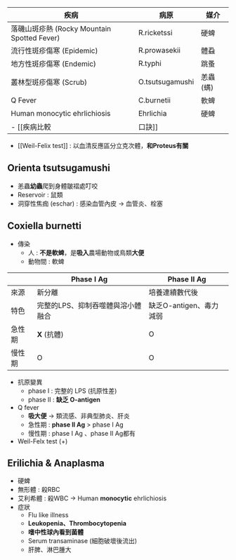
| 疾病                                    | 病原              | 媒介     |
| ------------------------------------- | --------------- | ------ |
| 落磯山斑疹熱 (Rocky Mountain Spotted Fever) | R.ricketssi     | 硬蜱     |
| 流行性斑疹傷寒 (Epidemic)                    | R.prowasekii    | 體蝨     |
| 地方性斑疹傷寒 (Endemic)                     | R.typhi         | 跳蚤     |
| 叢林型斑疹傷寒 (Scrub)                       | O.tsutsugamushi | 恙蟲 (螨) |
| Q Fever                               | C.burnetii      | 軟蜱     |
| Human monocytic ehrlichiosis          | Ehrlichia       | 硬蜱     |
- [[疾病比較|口訣]]
- [[Weil-Felix test]] : 以血清反應區分立克次體，**和Proteus有關**
## Orienta tsutsugamushi
- 恙蟲**幼蟲**爬到身體皺褶處叮咬
- Reservoir : 鼠類
- 洞穿性焦痂 (eschar) : 感染血管內皮 -> 血管炎、栓塞
## Coxiella burnetti
- 傳染
	- 人 : **不是軟蜱**，是**吸入**農場動物或鳥類**大便**
	- 動物間 : 軟蜱

|     | Phase I  Ag        | Phase II Ag      |
| --- | ------------------ | ---------------- |
| 來源  | 新分離                | 培養連續數代後          |
| 特色  | 完整的LPS、抑制吞噬體與溶小體融合 | 缺乏O-antigen、毒力減弱 |
| 急性期 | **X** (抗體)         | O                |
| 慢性期 | O                  | O                |
- 抗原變異
	- phase I : 完整的 LPS (抗原性差) 
	- phase II : **缺乏 O-antigen**
- Q fever
	- **吸大便** -> 類流感、非典型肺炎、肝炎
	- 急性期 : **phase II Ag** > phase I Ag
	- 慢性期 : phase I Ag 、phase II Ag都有
- Weil-Felx test (+)
## Erilichia  & Anaplasma
- 硬蜱
- 無形體 : 殺RBC
- 艾利希體 : 殺WBC -> Human **monocytic** ehrlichiosis
- 症狀
	- Flu like illness
	- **Leukopenia、Thrombocytopenia**
	- **嗜中性球內看到菌體**
	- Serum transaminase (細胞破壞後流出)
	- 肝脾、淋巴腫大